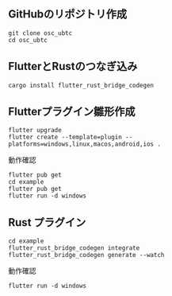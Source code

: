 ## GitHubのリポジトリ作成
```
git clone osc_ubtc
cd osc_ubtc
```

## FlutterとRustのつなぎ込み
```
cargo install flutter_rust_bridge_codegen
```

## Flutterプラグイン雛形作成
```
flutter upgrade
flutter create --template=plugin --platforms=windows,linux,macos,android,ios .
```
動作確認
```
flutter pub get
cd example
flutter pub get
flutter run -d windows
```

## Rust プラグイン
```
cd example
flutter_rust_bridge_codegen integrate
flutter_rust_bridge_codegen generate --watch
```
動作確認
```
flutter run -d windows
```
